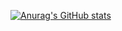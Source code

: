 [![Anurag's GitHub stats](https://github-readme-stats.vercel.app/api?username=nuxman&show_icons=true&theme=radical)](https://github.com/anuraghazra/github-readme-stats)

<!--
**nuxman/nuxman** is a ✨ _special_ ✨ repository because its `README.md` (this file) appears on your GitHub profile.

Here are some ideas to get you started:

- 🔭 I’m currently working on ...
- 🌱 I’m currently learning ...
- 👯 I’m looking to collaborate on ...
- 🤔 I’m looking for help with ...
- 💬 Ask me about ...
- 📫 How to reach me: ...
- 😄 Pronouns: ...
- ⚡ Fun fact: ...
-->
